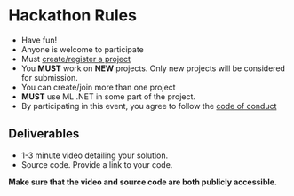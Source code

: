 # Hackathon Rules

- Have fun!
- Anyone is welcome to participate
- Must [create/register a project](https://github.com/virtualmlnet/hackathon-2020/issues/new?assignees=&labels=&template=idea.md&title=ML.NET+Hackathon+Idea)
- You **MUST** work on **NEW** projects. Only new projects will be considered for submission.
- You can create/join more than one project
- **MUST** use ML .NET in some part of the project.
- By participating in this event, you agree to follow the [code of conduct](code-of-conduct.md)

## Deliverables

- 1-3 minute video detailing your solution.
- Source code. Provide a link to your code.

**Make sure that the video and source code are both publicly accessible.**
